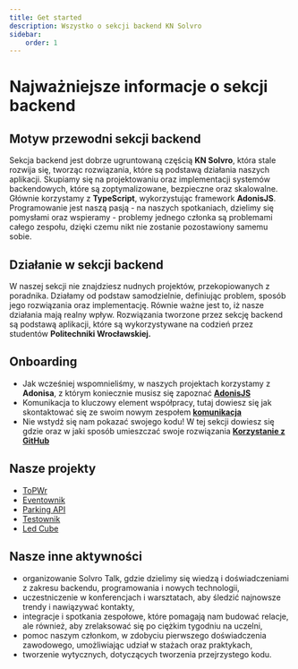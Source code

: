 ```yaml
---
title: Get started
description: Wszystko o sekcji backend KN Solvro
sidebar:
    order: 1
---
```

# Najważniejsze informacje o sekcji backend
 ## Motyw przewodni sekcji backend
Sekcja backend jest dobrze ugruntowaną częścią **KN Solvro**, która stale rozwija się, tworząc rozwiązania, które są podstawą działania naszych aplikacji. Skupiamy się na projektowaniu oraz implementacji systemów backendowych, które są zoptymalizowane, bezpieczne oraz skalowalne. Głównie korzystamy z **TypeScript**, wykorzystując framework **AdonisJS**. Programowanie jest naszą pasją - na naszych spotkaniach, dzielimy się pomysłami oraz wspieramy - problemy jednego członka są problemami całego zespołu, dzięki czemu nikt nie zostanie pozostawiony samemu sobie.
## Działanie w sekcji backend
W naszej sekcji nie znajdziesz nudnych projektów, przekopiowanych z poradnika. Działamy od podstaw samodzielnie, definiując problem, sposób jego rozwiązania oraz implementację. Równie ważne jest to, iż nasze działania mają realny wpływ. Rozwiązania tworzone przez sekcję backend są podstawą aplikacji, które są wykorzystywane na codzień przez studentów **Politechniki Wrocławskiej.**
## Onboarding
- Jak wcześniej wspomnieliśmy, w naszych projektach korzystamy z **Adonisa**, z którym koniecznie musisz się zapoznać [**AdonisJS**](https://docs.solvro.pl/sections/backend/adonis/)
- Komunikacja to kluczowy element współpracy, tutaj dowiesz się jak skontaktować się ze swoim nowym zespołem [**komunikacja**](https://docs.solvro.pl/communication)
- Nie wstydź się nam pokazać swojego kodu! W tej sekcji dowiesz się gdzie oraz w jaki sposób umieszczać swoje rozwiązania [**Korzystanie z GitHub**](https://docs.solvro.pl/github)

## Nasze projekty
- [ToPWr](https://github.com/Solvro/backend-topwr)
- [Eventownik](https://github.com/Solvro/backend-eventownik)
- [Parking API](https://github.com/Solvro/backend-topwr-parking-adonis)
- [Testownik](https://github.com/Solvro/backend-testownik)
- [Led Cube](https://github.com/Solvro/backend-led-cube)

## Nasze inne aktywności
-   organizowanie Solvro Talk, gdzie dzielimy się wiedzą i doświadczeniami z zakresu backendu, programowania i nowych technologii,
-   uczestniczenie w konferencjach i warsztatach, aby śledzić najnowsze trendy i nawiązywać kontakty,
-   integracje i spotkania zespołowe, które pomagają nam budować relacje, ale również, aby zrelaksować się po ciężkim tygodniu na uczelni,
-   pomoc naszym członkom, w zdobyciu pierwszego doświadczenia zawodowego, umożliwiając udział w stażach oraz praktykach,
-   tworzenie wytycznych, dotyczących tworzenia przejrzystego kodu.
